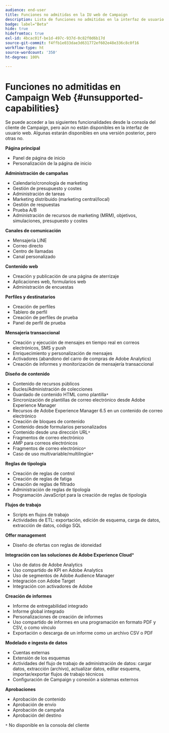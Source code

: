 ```yaml
---
audience: end-user
title: Funciones no admitidas en la IU web de Campaign
description: Lista de funciones no admitidas en la interfaz de usuario web de Campaign
badge: label="Beta"
hide: true
hidefromtoc: true
exl-id: 4bcac01f-be1d-497c-937d-0c82f0d6b17d
source-git-commit: f4ffb1e033dae3d631772ef602e48e336c8c0f16
workflow-type: ht
source-wordcount: '350'
ht-degree: 100%

---
```


# Funciones no admitidas en Campaign Web {#unsupported-capabilities}

Se puede acceder a las siguientes funcionalidades desde la consola del cliente de Campaign, pero aún no están disponibles en la interfaz de usuario web. Algunas estarán disponibles en una versión posterior, pero otras no.

**Página principal**

* Panel de página de inicio
* Personalización de la página de inicio

**Administración de campañas**

* Calendario/cronología de marketing
* Gestión de presupuesto y costes
* Administración de tareas
* Marketing distribuido (marketing central/local)
* Gestión de respuestas
* Prueba A/B
* Administración de recursos de marketing (MRM), objetivos, simulaciones, presupuesto y costes

**Canales de comunicación**

* Mensajería LINE
* Correo directo
* Centro de llamadas
* Canal personalizado

**Contenido web**

* Creación y publicación de una página de aterrizaje
* Aplicaciones web, formularios web
* Administración de encuestas

**Perfiles y destinatarios**

* Creación de perfiles
* Tablero de perfil
* Creación de perfiles de prueba
* Panel de perfil de prueba

**Mensajería transaccional**

* Creación y ejecución de mensajes en tiempo real en correos electrónicos, SMS y push
* Enriquecimiento y personalización de mensajes
* Activadores (abandono del carro de compras de Adobe Analytics)
* Creación de informes y monitorización de mensajería transaccional

**Diseño de contenido**

* Contenido de recursos públicos
* Bucles/Administración de colecciones
* Guardado de contenido HTML como plantilla`*`
* Sincronización de plantillas de correo electrónico desde Adobe Experience Manager
* Recursos de Adobe Experience Manager 6.5 en un contenido de correo electrónico
* Creación de bloques de contenido
* Contenido desde formularios personalizados
* Contenido desde una dirección URL`*`
* Fragmentos de correo electrónico
* AMP para correos electrónicos
* Fragmentos de correo electrónico`*`
* Caso de uso multivariable/multilingüe`*`

**Reglas de tipología**

* Creación de reglas de control
* Creación de reglas de fatiga
* Creación de reglas de filtrado
* Administración de reglas de tipología
* Programación JavaScript para la creación de reglas de tipología

**Flujos de trabajo**

* Scripts en flujos de trabajo
* Actividades de ETL: exportación, edición de esquema, carga de datos, extracción de datos, código SQL

**Offer management**

* Diseño de ofertas con reglas de idoneidad

**Integración con las soluciones de Adobe Experience Cloud***

* Uso de datos de Adobe Analytics
* Uso compartido de KPI en Adobe Analytics
* Uso de segmentos de Adobe Audience Manager
* Integración con Adobe Target
* Integración con activadores de Adobe

**Creación de informes**

* Informe de entregabilidad integrado
* Informe global integrado
* Personalizaciones de creación de informes
* Uso compartido de informes en una programación en formato PDF y CSV, o como vínculo
* Exportación o descarga de un informe como un archivo CSV o PDF

**Modelado e ingesta de datos**

* Cuentas externas
* Extensión de los esquemas
* Actividades del flujo de trabajo de administración de datos: cargar datos, extracción (archivo), actualizar datos, editar esquema, importar/exportar flujos de trabajo técnicos
* Configuración de Campaign y conexión a sistemas externos

**Aprobaciones**

* Aprobación de contenido
* Aprobación de envío
* Aprobación de campaña
* Aprobación del destino


`*` No disponible en la consola del cliente
